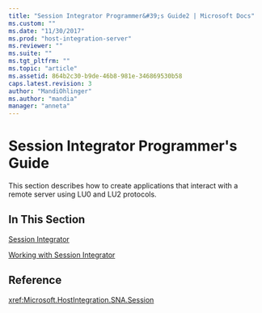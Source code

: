 ```yaml
---
title: "Session Integrator Programmer&#39;s Guide2 | Microsoft Docs"
ms.custom: ""
ms.date: "11/30/2017"
ms.prod: "host-integration-server"
ms.reviewer: ""
ms.suite: ""
ms.tgt_pltfrm: ""
ms.topic: "article"
ms.assetid: 864b2c30-b9de-46b8-981e-346869530b58
caps.latest.revision: 3
author: "MandiOhlinger"
ms.author: "mandia"
manager: "anneta"
---
```

# Session Integrator Programmer&#39;s Guide
This section describes how to create applications that interact with a remote server using LU0 and LU2 protocols.  
  
## In This Section  
 [Session Integrator](../core/session-integrator2.md)  
  
 [Working with Session Integrator](../core/working-with-session-integrator1.md)  
  
## Reference  
 <xref:Microsoft.HostIntegration.SNA.Session>
